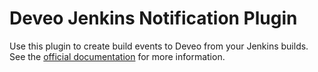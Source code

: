 # Deveo Jenkins Notification Plugin

Use this plugin to create build events to Deveo from your Jenkins builds. See the [official documentation](https://wiki.jenkins-ci.org/display/JENKINS/Deveo+Plugin) for more information.
